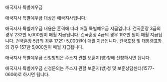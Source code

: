 애국지사 특별예우금


애국지사 특별예우금 대상은 애국지사입니다.


애국지사 특별예우금 내용은 훈격에 따라 매월 특별예우금 지급입니다.
건국훈장 3급의 경우 232만 5,000원이 매월 지급됩니다.
건국훈장 4급의 경우 192만 원이 매월 지급됩니다.
건국훈장 5급의 경우 172만 5,000원이 매월 지급됩니다.
건국포장 및 대통령표창의 경우 157만 5,000원이 매월 지급됩니다.


애국지사 특별예우금 신청방법은 주소지 관할 보훈지(방)청에 신청하시면 됩니다.


애국지사 특별예우금 신청문의는 주소지 관할 보훈지(방)청 및 보훈상담센터(1577-0606)로 하시면 됩니다.